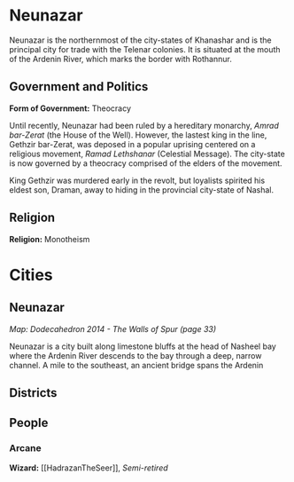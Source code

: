 # Neunazar

Neunazar is the northernmost of the city-states of Khanashar and is the principal city for trade with the Telenar colonies. It is situated at the mouth of the Ardenin River, which marks the border with Rothannur.

## Government and Politics

**Form of Government:** Theocracy

Until recently, Neunazar had been ruled by a hereditary monarchy, _Amrad bar-Zerat_ (the House of the Well). However, the lastest king in the line, Gethzir bar-Zerat, was deposed in a popular uprising centered on a religious movement, _Ramad Lethshanar_ (Celestial Message). The city-state is now governed by a theocracy comprised of the elders of the movement.

King Gethzir was murdered early in the revolt, but loyalists spirited his eldest son, Draman, away to hiding in the provincial city-state of Nashal.

## Religion

**Religion:** Monotheism


# Cities

## Neunazar

_Map: Dodecahedron 2014 - The Walls of Spur (page 33)_

Neunazar is a city built along limestone bluffs at the head of Nasheel bay where the Ardenin River descends to the bay through a deep, narrow channel. A mile to the southeast, an ancient bridge spans the Ardenin

## Districts

## People

### Arcane

**Wizard:** [[HadrazanTheSeer]], _Semi-retired_

